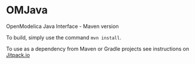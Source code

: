 # OMJava
OpenModelica Java Interface - Maven version

To build, simply use the command `mvn install`.

To use as a dependency from Maven or Gradle projects see instructions on [Jitpack.io](https://jitpack.io/#harmanpa/OMJava/master-SNAPSHOT)
